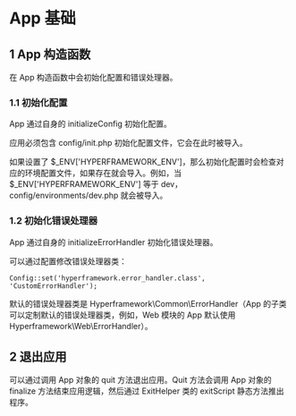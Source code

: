 # App 基础
## 1 App 构造函数
在 App 构造函数中会初始化配置和错误处理器。

### 1.1 初始化配置
App 通过自身的 initializeConfig 初始化配置。

应用必须包含 config/init.php 初始化配置文件，它会在此时被导入。

如果设置了 $_ENV['HYPERFRAMEWORK_ENV']，那么初始化配置时会检查对应的环境配置文件，如果存在就会导入。例如，当 $_ENV['HYPERFRAMEWORK_ENV'] 等于 dev，config/environments/dev.php 就会被导入。

### 1.2 初始化错误处理器
App 通过自身的 initializeErrorHandler 初始化错误处理器。

可以通过配置修改错误处理器类：
```.php
Config::set('hyperframework.error_handler.class', 'CustomErrorHandler');
```

默认的错误处理器类是 Hyperframework\Common\ErrorHandler（App 的子类可以定制默认的错误处理器类，例如，Web 模块的 App 默认使用 Hyperframework\Web\ErrorHandler）。

## 2 退出应用
可以通过调用 App 对象的 quit 方法退出应用。Quit 方法会调用 App 对象的 finalize 方法结束应用逻辑，然后通过 ExitHelper 类的 exitScript 静态方法推出程序。 
